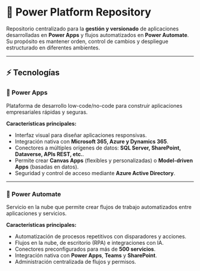 # 📌 Power Platform Repository

Repositorio centralizado para la **gestión y versionado** de aplicaciones desarrolladas en **Power Apps** y flujos automatizados en **Power Automate**.  
Su propósito es mantener orden, control de cambios y despliegue estructurado en diferentes ambientes.

---

## ⚡ Tecnologías

### 🔹 Power Apps
Plataforma de desarrollo low-code/no-code para construir aplicaciones empresariales rápidas y seguras.

**Características principales:**
- Interfaz visual para diseñar aplicaciones responsivas.
- Integración nativa con **Microsoft 365, Azure y Dynamics 365**.
- Conectores a múltiples orígenes de datos: **SQL Server, SharePoint, Dataverse, APIs REST, etc.**.
- Permite crear **Canvas Apps** (flexibles y personalizadas) o **Model-driven Apps** (basadas en datos).
- Seguridad y control de acceso mediante **Azure Active Directory**.

---

### 🔹 Power Automate
Servicio en la nube que permite crear flujos de trabajo automatizados entre aplicaciones y servicios.

**Características principales:**
- Automatización de procesos repetitivos con disparadores y acciones.
- Flujos en la nube, de escritorio (RPA) e integraciones con IA.
- Conectores preconfigurados para más de **500 servicios**.
- Integración nativa con **Power Apps**, **Teams** y **SharePoint**.
- Administración centralizada de flujos y permisos.